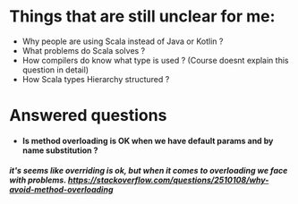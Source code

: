 # Things that are still unclear for me:

* Why people are using Scala instead of Java or Kotlin ?
* What problems do Scala solves ?
* How compilers do know what type is used ? (Course doesnt explain this question in detail)
* How Scala types Hierarchy structured ? 

# Answered questions

* #### Is method overloading is OK when we have default params and by name substitution ?
##### it's seems like overriding is ok, but when it comes to overloading we face with problems. https://stackoverflow.com/questions/2510108/why-avoid-method-overloading
